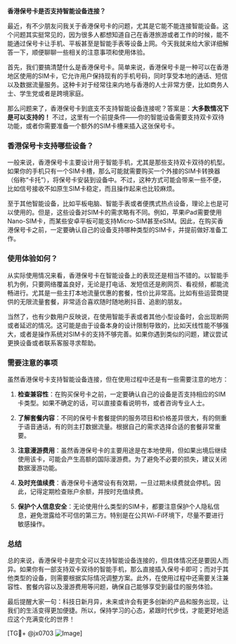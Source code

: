 **香港保号卡是否支持智能设备连接？**

最近，有不少朋友问我关于香港保号卡的问题，尤其是它能不能连接智能设备。这个问题其实挺常见的，因为很多人都想知道自己在香港旅游或者工作的时候，能不能通过保号卡让手机、平板甚至是智能手表等设备上网。今天我就来给大家详细解答一下，顺便聊聊一些相关的注意事项和使用体验。

首先，我们要搞清楚什么是香港保号卡。简单来说，香港保号卡是一种可以在香港地区使用的SIM卡，它允许用户保持现有的手机号码，同时享受本地的通话、短信以及数据流量服务。这种卡对于经常往来内地与香港的人士非常方便，比如商务人士、学生党或者是跨境家庭。

那么问题来了，香港保号卡到底支不支持智能设备连接呢？答案是：**大多数情况下是可以支持的！** 不过，这里有一个前提条件——你的智能设备需要支持双卡双待功能，或者你需要准备一个额外的SIM卡槽来插入这张保号卡。

### 香港保号卡支持哪些设备？

一般来说，香港保号卡主要设计用于智能手机，尤其是那些支持双卡双待的机型。如果你的手机只有一个SIM卡槽，那么可能就需要购买一个外接的SIM卡转换器（俗称“卡托”），将保号卡安装到设备中。不过，这种方式可能会带来一些不便，比如信号接收不如原生SIM卡稳定，而且操作起来也比较麻烦。

至于其他智能设备，比如平板电脑、智能手表或者便携式热点设备，理论上也是可以使用的。但是，这些设备对SIM卡的需求略有不同。例如，苹果iPad需要使用Nano-SIM卡，而某些安卓平板可能支持Micro-SIM甚至eSIM。因此，在购买香港保号卡之前，一定要确认自己的设备支持哪种类型的SIM卡，并提前做好准备工作。

### 使用体验如何？

从实际使用情况来看，香港保号卡在智能设备上的表现还是相当不错的。以智能手机为例，只要网络覆盖良好，无论是打电话、发短信还是刷网页、看视频，都能流畅进行。尤其是一些主打本地流量优惠的套餐，性价比非常高。比如有些运营商提供的无限流量套餐，非常适合喜欢随时随地刷抖音、追剧的朋友。

当然了，也有少数用户反映说，在使用智能手表或者其他小型设备时，会出现断网或者延迟的情况。这可能是由于设备本身的设计限制导致的，比如天线性能不够强大，或者是操作系统对SIM卡的支持不够完善。如果你遇到类似的问题，建议尝试更换设备或者联系客服寻求帮助。

### 需要注意的事项

虽然香港保号卡支持智能设备连接，但在使用过程中还是有一些需要注意的地方：

1. **检查兼容性**：在购买保号卡之前，一定要确认自己的设备是否支持相应的SIM卡类型。如果不确定的话，可以直接查看说明书，或者咨询专业人士。
   
2. **了解套餐内容**：不同的保号卡套餐提供的服务项目和价格差异很大，有的侧重于语音通话，有的则主打数据流量。根据自己的需求选择合适的套餐非常重要。

3. **注意漫游费用**：虽然香港保号卡的主要用途是在本地使用，但如果出境后继续使用该卡，可能会产生高额的国际漫游费。为了避免不必要的损失，建议关闭数据漫游功能。

4. **及时充值续费**：香港保号卡通常设有有效期，一旦过期未续费就会停机。因此，记得定期检查账户余额，并按时充值续费。

5. **保护个人信息安全**：无论使用什么类型的SIM卡，都要注意保护个人隐私信息，避免泄露给不可信的第三方。特别是在公共Wi-Fi环境下，尽量不要进行敏感操作。

### 总结

总的来说，香港保号卡是完全可以支持智能设备连接的，但具体情况还是要因人而异。如果你有一部支持双卡双待的智能手机，那么直接插入保号卡即可；而对于其他类型的设备，则需要根据实际情况调整方案。此外，在使用过程中还需要关注兼容性、套餐内容以及漫游费用等问题，确保自己能够享受到最佳的服务体验。

最后提醒大家一句：科技日新月异，未来或许会有更多创新的产品和服务出现，让我们的生活变得更加便捷。所以，保持学习的心态，紧跟时代步伐，才能更好地适应这个充满变化的世界！

[TG💪+ @jx0703 ![Image](https://github.com/user-attachments/assets/dbca1d08-cadb-493c-b0ec-ad6f7a83f270)]